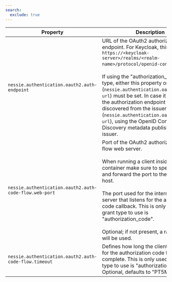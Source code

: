 ```yaml
---
search:
  exclude: true
---
```

<!--start-->

| Property | Description |
|----------|-------------|
| `nessie.authentication.oauth2.auth-endpoint` | URL of the OAuth2 authorization endpoint. For Keycloak, this is typically `https://<keycloak-server>/realms/<realm-name>/protocol/openid-connect/auth` .   <br><br>If using the "authorization_code" grant type, either this property or (`nessie.authentication.oauth2.issuer-url`) must be set. In case it is not set, the authorization endpoint  will be discovered from the issuer URL (`nessie.authentication.oauth2.issuer-url`), using the OpenID  Connect Discovery metadata published by the issuer.  |
| `nessie.authentication.oauth2.auth-code-flow.web-port` | Port of the OAuth2 authorization code flow web server. <br><br>When running a client inside a container make sure to specify a port and forward the port to  the container host.   <br><br>The port used for the internal web server that listens for the authorization code callback.  This is only used if the grant type to use is "authorization_code".   <br><br>Optional; if not present, a random port will be used. |
| `nessie.authentication.oauth2.auth-code-flow.timeout` | Defines how long the client should wait for the authorization code flow to complete. This is  only used if the grant type to use is "authorization_code". Optional, defaults to "PT5M". |
